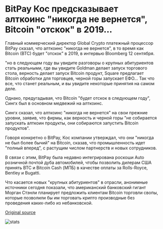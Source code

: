 # BitPay Кос предсказывает алткоинс "никогда не вернется", Bitcoin "отскок" в 2019...

Главный коммерческий директор Global Crypto платежный процессор BitPay сказал, что алткоинс "никогда не вернется", в то время как Bitcoin (BTC) будет "отскок" в 2019, в интервью Bloomberg 12 сентября.

"но в следующем году вы увидите разговоры о крупных абитуриентов стать реальными, где вы увидите Goldman делает запуск торгового стола, верность делает запуск Bitcoin продукт, Square предлагает Bitcoin обработки для торговцев, черной горы запускает ЕФО... Так что все, что станет реальным, и вы увидите некоторые принятия на самом деле.

Однако, предугадывая, что Bitcoin "будет отскок в следующем году", Сингх был в основном медвежий на алткоинс.

Сингх сказал, что алткоинс "никогда не вернется" на свои прежние уровни, заявив, что фирмы, как верность и черной горы "не собирается запускать алткоин продукты, они собираются запустить Bitcoin продуктов".

Говоря конкретно о BitPay, Кос компании утверждал, что они "никогда не был более бычий" на Bitcoin, сказав, что промышленность идет "полный вперед", с растущим числом партнерств и новых сотрудников.

В связи с этим, BitPay была недавно интегрирована роскоши Auto розничной почтой дуба автомобилей, чтобы позволить дилерам США принять BTC и Bitcoin Cash (МПБ) в качестве оплаты за Rolls-Royce, Bentley и Bugatti.

Что касается новых "крупных абитуриентов" в отрасли, анонимные источники сегодня показали, что американский банковский гигант Морган Стэнли планирует предложить клиентам Bitcoin торговли свопы, которые позволили бы им торговать крипто производные без проведения каких-либо из небанковской.

[Original source](https://cointelegraph.com/news/bitpay-cco-predicts-altcoins-to-never-come-back-bitcoin-to-rebound-in-2019)

![stats](https://c.statcounter.com/11760860/0/a89fa40b/1/ "stats")